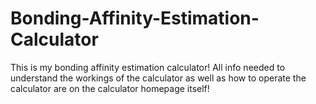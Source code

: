 # Bonding-Affinity-Estimation-Calculator

This is my bonding affinity estimation calculator! All info needed to understand the workings of the
calculator as well as how to operate the calculator are on the calculator homepage itself!
